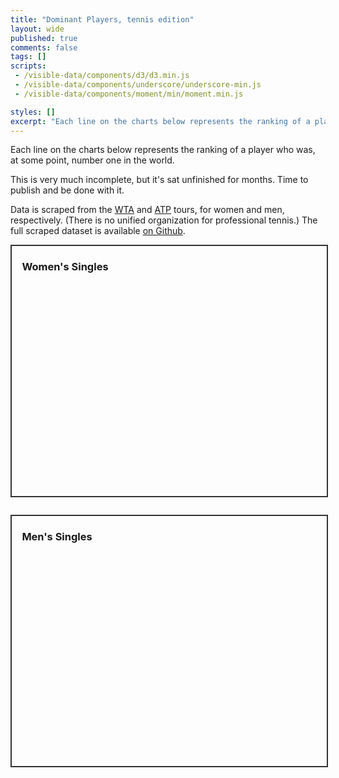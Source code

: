 ```yaml
---
title: "Dominant Players, tennis edition"
layout: wide
published: true
comments: false
tags: []
scripts: 
 - /visible-data/components/d3/d3.min.js
 - /visible-data/components/underscore/underscore-min.js
 - /visible-data/components/moment/min/moment.min.js

styles: []
excerpt: "Each line on the charts below represents the ranking of a player who was, at some point, number one in the world."
---
```

<style>
    .chart {
        width: 100%;
        height: 400px;
        border: 2px solid #333;
        margin-bottom: 2em;
        position: relative;
    }

    .chart h3 {
        position: absolute;
        left: 1em;
    }

    path.player {
        stroke: #777;
        stroke-width: 2px;
        fill: none;
    }

    #pane {
        cursor: move;
        fill: none;
        pointer-events: all;
    }

</style>

Each line on the charts below represents the ranking of a player who was, at some point, number one in the world.

This is very much incomplete, but it's sat unfinished for months. Time to publish and be done with it.

Data is scraped from the [WTA](http://www.wtatennis.com/singles-rankings) and [ATP](http://www.atpworldtour.com/Rankings/Singles.aspx) tours, for women and men, respectively. (There is no unified organization for professional tennis.) The full scraped dataset is available [on Github](https://github.com/eyeseast/tennis-rankings).

<div id="women" class="chart">
    <h3>Women's Singles</h3>
</div>

<div id="men" class="chart">
    <h3>Men's Singles</h3>
</div>

<script>
var margin = {top: 10, right: 10, bottom: 10, left: 10}
  , width = parseInt(d3.select('#women').style('width'), 10)
  , width = width - margin.left - margin.right
  , height = parseInt(d3.select('#women').style('height'), 10)
  , height = height - margin.top - margin.bottom;

var urls = {
    women: '/visible-data/data/tennis/women.csv', 
    men: '/visible-data/data/tennis/men.csv'
};

var format = {
    date: d3.time.format('%Y-%m-%d')
};

// global stash
var data = {};

_.each(urls, function(url, label) {
    d3.csv(url).row(function(d) {
        d.date = format.date.parse(d.date);
        d.rank = +d.rank;
        return d;
    }).get(function(err, rows) { return render(label, rows); });
});

function render(label, rows) {
    // render a chart
    var svg = d3.select('#' + label).append('svg')
      .style('width', (width + margin.left + margin.right) + 'px')
      .style('height', (height + margin.top + margin.bottom) + 'px')
    .append('g')
      .attr('transform', 'translate(' + [margin.left, margin.top] + ')');

    // date extent
    var dates = _(rows).chain().pluck('date').unique().sort(d3.ascending).value()
      , end = _.last(dates)
      , start = moment(end).subtract('years', 5).toDate()
      , extent = [start, end];
    //var dates = d3.extent(rows, function(d) { return d.date; });

    // scales: x is time, y is rank (1 is high)
    var x = d3.time.scale()
        .domain(extent)
        .range([0, width]);

    var y = d3.scale.linear()
        .domain([1, 100])
        .range([0, height]);

    // zoom
    var zoom = d3.behavior.zoom()
        .x(x)
        //.scale(5)
        .scaleExtent([1, 10])
        .on('zoom', onzoom);

    svg.append('rect')
        .attr('id', 'pane')
        .attr('width', width)
        .attr('height', height)
        .call(zoom);

    // axes
    var xAxis = d3.svg.axis()
        .scale(x)
        .orient('top');

    var yAxis = d3.svg.axis()
        .scale(y)
        .orient('left');

    svg.append('g')
        .attr('class', 'x axis')
        .attr('transform', 'translate(' + [0, height] + ')')
        .call(xAxis);

    svg.append('g')
        .attr('class', 'y axis')
        .attr('transform', 'translate(' + [width, 0] + ')')
        .call(yAxis);

    // draw our actual lines
    var line = d3.svg.line()
        .x(function(d) { return x(d.date); })
        .y(function(d) { return y(d.rank); })
        .interpolate('basis');

    var players = d3.nest()
        .key(function(d) { return d.player; })
        .sortValues(function(a, b) { return d3.ascending(a.date, b.date); })
        .entries(rows);

    var lines = svg.append('g')
        .attr('class', 'players')
      .selectAll('path.player')
        .data(players);
    
    lines.enter().append('path')
        .attr('class', 'player')
        .attr('data-player', function(d) { return d.key; })
        .attr('d', function(d) { return line(d.values); });

    function onzoom(e) {
        svg.select('.x.axis').call(xAxis);
        lines.attr('d', function(d) { return line(d.values); });
    }

    // export for debugging
    data[label] = {
        dates: dates,
        extent: extent,
        x: x,
        y: y,
        players: players,
        line: line,
        zoom: zoom
    };
}

/***
Split a list into groups based on breaks in sequence.
Takes a list and compare function.

The compare function takes the item, its index and the list, and returns
true if the item should go in the current group, or false if it should be
in a new group. This assumes the list is sorted and sequential.

Always returns a list of lists, even if there is only one group.

Example:

    var list = [1, 2, 3, 5, 6, 7];
    var grouped = breaks(list, function(d, i, list) {
        return i == 0 ? true : d - list[i - 1] == 1;
    });
    console.log(grouped);
    // [[1, 2, 3], [5, 6, 7]]
***/
function breaks(array, compare) {
    var groups = [[]], current = 0;

    // loop through the list
    _.each(array, function(d, i, list) {
        // run the compare function for truthiness
        if (compare(d, i, list)) {
            // return true for the current group
            groups[current].push(d);
        } else {
            // return false for a new group
            groups.push([]);
            current++;
            groups[current].push(d);
        }
    });

    return groups;
}

</script>